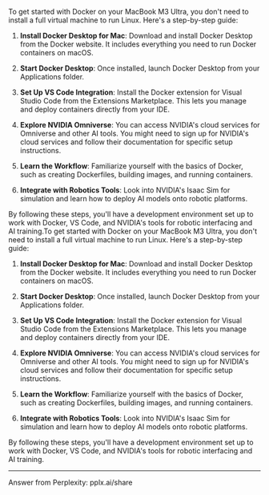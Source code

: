 To get started with Docker on your MacBook M3 Ultra, you don't need to install a full virtual machine to run Linux. Here's a step-by-step guide:

1. **Install Docker Desktop for Mac**: Download and install Docker Desktop from the Docker website. It includes everything you need to run Docker containers on macOS.

2. **Start Docker Desktop**: Once installed, launch Docker Desktop from your Applications folder.

3. **Set Up VS Code Integration**: Install the Docker extension for Visual Studio Code from the Extensions Marketplace. This lets you manage and deploy containers directly from your IDE.

4. **Explore NVIDIA Omniverse**: You can access NVIDIA's cloud services for Omniverse and other AI tools. You might need to sign up for NVIDIA's cloud services and follow their documentation for specific setup instructions.

5. **Learn the Workflow**: Familiarize yourself with the basics of Docker, such as creating Dockerfiles, building images, and running containers.

6. **Integrate with Robotics Tools**: Look into NVIDIA's Isaac Sim for simulation and learn how to deploy AI models onto robotic platforms.

By following these steps, you'll have a development environment set up to work with Docker, VS Code, and NVIDIA's tools for robotic interfacing and AI training.To get started with Docker on your MacBook M3 Ultra, you don't need to install a full virtual machine to run Linux. Here's a step-by-step guide:

1. **Install Docker Desktop for Mac**: Download and install Docker Desktop from the Docker website. It includes everything you need to run Docker containers on macOS.

2. **Start Docker Desktop**: Once installed, launch Docker Desktop from your Applications folder.

3. **Set Up VS Code Integration**: Install the Docker extension for Visual Studio Code from the Extensions Marketplace. This lets you manage and deploy containers directly from your IDE.

4. **Explore NVIDIA Omniverse**: You can access NVIDIA's cloud services for Omniverse and other AI tools. You might need to sign up for NVIDIA's cloud services and follow their documentation for specific setup instructions.

5. **Learn the Workflow**: Familiarize yourself with the basics of Docker, such as creating Dockerfiles, building images, and running containers.

6. **Integrate with Robotics Tools**: Look into NVIDIA's Isaac Sim for simulation and learn how to deploy AI models onto robotic platforms.

By following these steps, you'll have a development environment set up to work with Docker, VS Code, and NVIDIA's tools for robotic interfacing and AI training.

---
Answer from Perplexity: pplx.ai/share